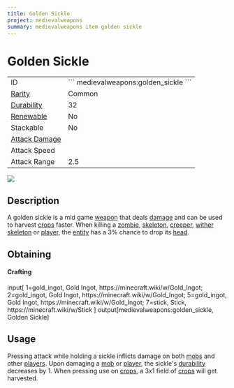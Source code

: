 ```yaml
---
title: Golden Sickle
project: medievalweapons
summary: medievalweapons item golden sickle
---
```

# Golden Sickle
<div class="main_table">
<div class="left_main_table">
<table class="left_table">
    <tbody>
        <tr>
            <td class="first-column">ID</td>
            <td class="second-column">
            ```
            medievalweapons:golden_sickle
            ```
            </td>
        </tr>
        <tr id="linear-top">
            <td class="first-column"><a href="https://minecraft.wiki/w/Rarity" target="_blank">Rarity</a></td>
            <td class="second-column">Common</td>
        </tr>
        <tr id="linear-top">
            <td class="first-column"><a href="https://minecraft.wiki/w/Durability" target="_blank">Durability</a></td>
            <td class="second-column">32</td>
        </tr>
        <tr id="linear-top">
            <td class="first-column"><a href="https://minecraft.wiki/w/Renewable_resource" target="_blank">Renewable</a></td>
            <td class="second-column">No</td>
        </tr>
        <tr id="linear-top">
            <td class="first-column">Stackable</td>
            <td class="second-column">No</td>
        </tr>
        <tr id="linear-top">
            <td class="first-column"><a href="https://minecraft.wiki/w/Damage" target="_blank">Attack Damage</a></td>
            <td class="second-column icon-element" icon-count="3" icon-id="melee" icon-exclusive></td>
        </tr>
        <tr id="linear-top">
            <td class="first-column">Attack Speed</td>
            <td class="second-column icon-element" icon-count="1.8" icon-id="melee_speed" icon-exclusive></td>
        </tr>
        <tr id="linear-top">
            <td class="first-column">Attack Range</td>
            <td class="second-column">2.5</td>
        </tr>
    </tbody>
</table>
</div>
    <img src="/wiki/assets/medievalweapons/items/golden_sickle.png" loading="lazy" class="right_img_table"/>
</div>

## Description
A golden sickle is a mid game [weapon](https://minecraft.wiki/w/Weapon) that deals [damage](https://minecraft.wiki/w/Damage) and can be used to harvest [crops](https://minecraft.wiki/w/Crops) faster. When killing a [zombie](https://minecraft.wiki/w/Zombie), [skeleton](https://minecraft.wiki/w/Skeleton), [creeper](https://minecraft.wiki/w/Creeper), [wither skeleton](https://minecraft.wiki/w/Wither_Skeleton) or [player](https://minecraft.wiki/w/Player), the [entity](https://minecraft.wiki/w/Mob) has a 3% chance to drop its [head](https://minecraft.wiki/w/Head).

## Obtaining
#### Crafting
<div id="crafting-table">
<div class="crafting-element" crafting-type="vanilla_crafting">
input[
    1=gold_ingot, Gold Ingot, https://minecraft.wiki/w/Gold_Ingot;
    2=gold_ingot, Gold Ingot, https://minecraft.wiki/w/Gold_Ingot;
    5=gold_ingot, Gold Ingot, https://minecraft.wiki/w/Gold_Ingot;
    7=stick, Stick, https://minecraft.wiki/w/Stick
]
output[medievalweapons:golden_sickle, Golden Sickle]
</div>
</div>

## Usage
Pressing attack while holding a sickle inflicts damage on both [mobs](https://minecraft.wiki/w/Mob) and other [players](https://minecraft.wiki/w/Player). Upon damaging a [mob](https://minecraft.wiki/w/Mob) or [player](https://minecraft.wiki/w/Player), the sickle's [durability](https://minecraft.wiki/w/Durability) decreases by 1. When pressing use on [crops](https://minecraft.wiki/w/Crops), a 3x1 field of [crops](https://minecraft.wiki/w/Crops) will get harvested.
